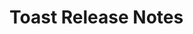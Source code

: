 <!-- Release notes authoring guidelines: http://keepachangelog.com/ -->

# Toast Release Notes

<!-- ## [Unreleased] -->

<!--## [VERSION] - [RELEASE_DATE]-->
